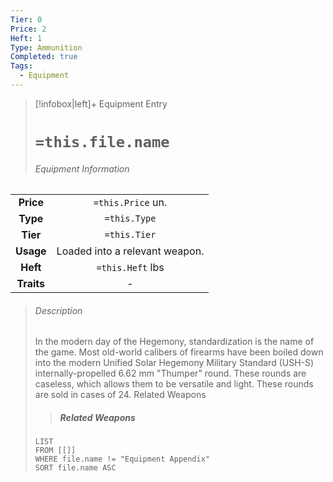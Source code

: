 ```yaml
---
Tier: 0
Price: 2
Heft: 1
Type: Ammunition
Completed: true
Tags:
  - Equipment
---
```

> [!infobox|left]+ Equipment Entry
> # `=this.file.name`
> ###### Equipment Information
|            |                                |
|:----------:|:------------------------------:|
| **Price**  |       `=this.Price` un.        |
|  **Type**  |          `=this.Type`          |
|  **Tier**  |          `=this.Tier`          |
| **Usage**  | Loaded into a relevant weapon. |
|  **Heft**  |        `=this.Heft` lbs        |
| **Traits** |               -                |
> ###### *Description*
> In the modern day of the Hegemony, standardization is the name of the game. Most old-world calibers of firearms have been boiled down into the modern Unified Solar Hegemony Military Standard (USH-S) internally-propelled 6.62 mm "Thumper" round. These rounds are caseless, which allows them to be versatile and light. These rounds are sold in cases of 24. 
> Related Weapons
> > ##### Related Weapons
> ```dataview
> LIST 
> FROM [[]]
> WHERE file.name != "Equipment Appendix"
> SORT file.name ASC
> ```
